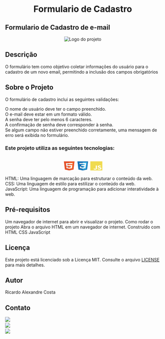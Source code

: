 
<h1 align="center">Formulario de Cadastro</h1>

## Formulario de Cadastro de e-mail
<p align="center"><img src="./img/Captura de Tela 2024-05-06 às 15.41.34.png" alt="Logo do projeto"/></p>

## Descrição
O formulário tem como objetivo coletar informações do usuário para o cadastro de um novo email, permitindo a inclusão dos campos obrigatórios <br>

## Sobre o Projeto
<p>O formulário de cadastro inclui as seguintes validações:</p>

O nome de usuário deve ter o campo preenchido.<br>
O e-mail deve estar em um formato válido.<br>
A senha deve ter pelo menos 6 caracteres.<br>
A confirmação de senha deve corresponder à senha.<br>
Se algum campo não estiver preenchido corretamente, uma mensagem de erro será exibida no formulário.<br>

<h3>
Este projeto utiliza as seguintes tecnologias:
</h3>
<div style align="center"><br>
<img align="center" alt="Ricardo-HTML" height="30" width="40" src="https://raw.githubusercontent.com/devicons/devicon/master/icons/html5/html5-original.svg">
  <img align="center" alt="Ricardo-CSS" height="30" width="40" src="https://raw.githubusercontent.com/devicons/devicon/master/icons/css3/css3-original.svg">
  <img align="center" alt="Ricardo-Js" height="30" width="40" src="https://raw.githubusercontent.com/devicons/devicon/master/icons/javascript/javascript-plain.svg">
</div><br>
HTML: Uma linguagem de marcação para estruturar o conteúdo da web.
<br>CSS: Uma linguagem de estilo para estilizar o conteúdo da web.
<br>JavaScript: Uma linguagem de programação para adicionar interatividade à web.

## Pré-requisitos
Um navegador de internet para abrir e visualizar o projeto.
Como rodar o projeto
Abra o arquivo HTML em um navegador de internet.
Construído com
HTML
CSS
JavaScript

## Licença
Este projeto está licenciado sob a Licença MIT. Consulte o arquivo [LICENSE](./LICENSE) para mais detalhes.

## Autor
Ricardo Alexandre Costa
## Contato 

<a href = "https://www.linkedin.com/in/ricardo-alexandre-costa1985/">
<img aling="center" src="https://img.shields.io/badge/linkedin-%230077B5.svg?style=for-the-badge&logo=linkedin&logoColor=white/" target="_blank"></a>
<br>
<a href = "https://wa.me/18997490885"><img aling="center" src="https://img.shields.io/badge/WhatsApp-25D366?style=for-the-badge&logo=whatsapp&logoColor=white" target="_blank"></a>
<br>
<a href = "mailto:contatoricardozanete@gmail.com"><img aling="center" src="https://img.shields.io/badge/Gmail-D14836?style=for-the-badge&logo=gmail&logoColor=white" target="_blank"></a>

